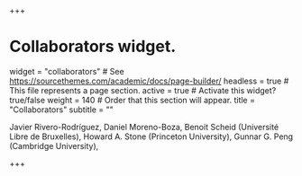+++
# Collaborators widget.
widget = "collaborators"  # See https://sourcethemes.com/academic/docs/page-builder/
headless = true  # This file represents a page section.
active = true  # Activate this widget? true/false
weight = 140  # Order that this section will appear.
title = "Collaborators"
subtitle = ""

Javier Rivero-Rodríguez, Daniel Moreno-Boza, Benoit Scheid (Université Libre de Bruxelles), Howard A. Stone (Princeton University), Gunnar G. Peng (Cambridge University),

+++
